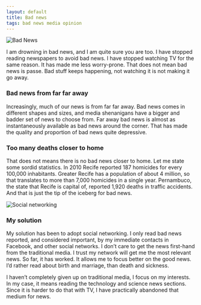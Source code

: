 ```yaml
---
layout: default
title: Bad news
tags: bad news media opinion
---
```


![Bad News](https://upload.wikimedia.org/wikipedia/en/e/ef/Badnews87.jpg)

I am drowning in bad news, and I am quite sure you are too. I have stopped reading newspapers to avoid bad news. I have stopped watching TV for the same reason. It has made me less worry-prone. That does not mean bad news is passe. Bad stuff keeps happening, not watching it is not making it go away.

### Bad news from far far away

Increasingly, much of our news is from far far away. Bad news comes in different shapes and sizes, and media shenanigans have a bigger and badder set of news to choose from. Far away bad news is almost as instantaneously available as bad news around the corner. That has made the quality and proportion of bad news quite depressive.

### Too many deaths closer to home

That does not means there is no bad news closer to home. Let me state some sordid statistics. In 2010 Recife reported 187 homicides for every 100,000 inhabitants. Greater Recife has a population of about 4 million, so that translates to more than 7,000 homicides in a single year. Pernambuco, the state that Recife is capital of, reported 1,920 deaths in traffic accidents. And that is just the tip of the iceberg for bad news.

![Social networking](http://it.cc.stonybrook.edu/site_content/index/images/news/lg/social_networking.jpg)

### My solution

My solution has been to adopt social networking. I only read bad news reported, and considered important, by my immediate contacts in Facebook, and other social networks. I don’t care to get the news first-hand from the traditional media. I trust my network will get me the most relevant news. So far, it has worked. It allows me to focus better on the good news. I’d rather read about birth and marriage, than death and sickness.

I haven’t completely given up on traditional media, I focus on my interests. In my case, it means reading the technology and science news sections. Since it is harder to do that with TV, I have practically abandoned that medium for news.
